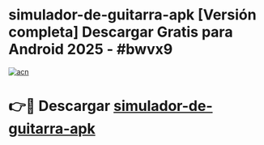 # simulador-de-guitarra-apk  [Versión completa] Descargar Gratis para Android 2025 - #bwvx9

[![acn](https://github.com/user-attachments/assets/0f9c940e-d8b0-45ae-aac7-cd30a18b3e1c)](https://apps.freeplayer.one?title=simulador-de-guitarra-apk&ref=9F)

# 👉🔴 Descargar [simulador-de-guitarra-apk](https://apps.freeplayer.one?title=simulador-de-guitarra-apk&ref=9F)